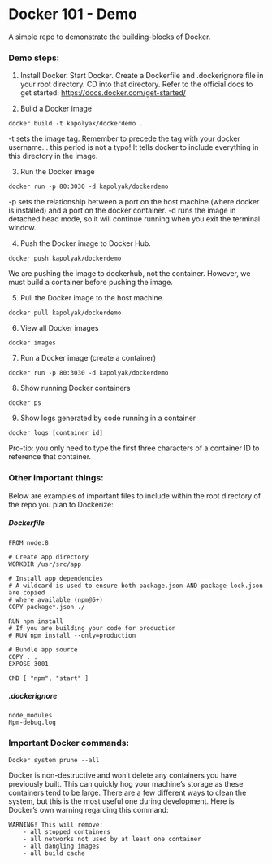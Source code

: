 # Docker 101 - Demo

A simple repo to demonstrate the building-blocks of Docker.

### Demo steps:

1. Install Docker. Start Docker. Create a Dockerfile and .dockerignore file in your root directory. CD into that directory. Refer to the official docs to get started: https://docs.docker.com/get-started/

2. Build a Docker image
```
docker build -t kapolyak/dockerdemo .
```

-t sets the image tag. Remember to precede the tag with your docker username. 
. this period is not a typo! It tells docker to include everything in this directory in the image. 

3. Run the Docker image
```
docker run -p 80:3030 -d kapolyak/dockerdemo
```

-p sets the relationship between a port on the host machine (where docker is installed) and a port on the docker container. 
-d runs the image in detached head mode, so it will continue running when you exit the terminal window.

4. Push the Docker image to Docker Hub.
```
docker push kapolyak/dockerdemo
```

We are pushing the image to dockerhub, not the container. However, we must build a container before pushing the image. 


5. Pull the Docker image to the host machine.
```
docker pull kapolyak/dockerdemo
```

6. View all Docker images 
```
docker images
```

7. Run a Docker image (create a container)
```
docker run -p 80:3030 -d kapolyak/dockerdemo
```

8. Show running Docker containers
```
docker ps
```

9. Show logs generated by code running in a container
```
docker logs [container id]
```

Pro-tip: you only need to type the first three characters of a container ID to reference that container. 

### Other important things:

Below are examples of important files to include within the root directory of the repo you plan to Dockerize:

##### Dockerfile

```
FROM node:8

# Create app directory
WORKDIR /usr/src/app

# Install app dependencies
# A wildcard is used to ensure both package.json AND package-lock.json are copied
# where available (npm@5+)
COPY package*.json ./

RUN npm install
# If you are building your code for production
# RUN npm install --only=production

# Bundle app source
COPY . .
EXPOSE 3001

CMD [ "npm", "start" ]
```

##### .dockerignore

```
node_modules
Npm-debug.log
```

### Important Docker commands:

```
Docker system prune --all
```

Docker is non-destructive and won’t delete any containers you have previously built. This can quickly hog your machine’s storage as these containers tend to be large. There are a few different ways to clean the system, but this is the most useful one during development. Here is Docker’s own warning regarding this command:

	WARNING! This will remove:
		- all stopped containers
		- all networks not used by at least one container
		- all dangling images
		- all build cache
